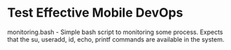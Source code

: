 # Test Effective Mobile DevOps

monitoring.bash - Simple bash script to monitoring some process. Expects that the su, useradd, id, echo, printf commands are available in the system.

